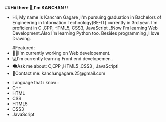 <html>
  <head></head>
  <body>
##<b>Hii there 👋,I'm KANCHAN !!</b>

- Hi, My name is Kanchan Gagare ,I'm pursuing graduation in Bachelors of Engineering in Information Technology(BE-IT) currently in 3rd year. I'm proficient in C ,CPP, HTML5, CSS3, JavaScript ..!Now I'm learning Web Development.Also I'm learning Python too. Besides programming ,I love Drawing.

<ul>#Featured:
<li>👩‍💻I'm currently working on Web developement.
<li>💻I'm currently learning Front end developement.
<li>🗨Ask me about: C,CPP ,HTML5 ,CSS3 , JavaScript!
<li>💬Contact me: kanchangagare.25@gmail.com
</ul>

<ul>
<li>Language that i know :
<li>C++
<li>HTML
<li>CSS
<li>HTML5
<li>CSS3
<li>JavaScript
</ul>
</body>
</html>
